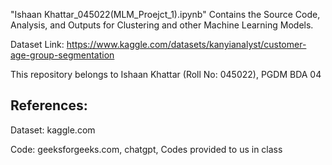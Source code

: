 "Ishaan Khattar_045022(MLM_Proejct_1).ipynb" Contains the Source Code, Analysis, and Outputs for Clustering and other Machine Learning Models.

Dataset Link: https://www.kaggle.com/datasets/kanyianalyst/customer-age-group-segmentation

This repository belongs to Ishaan Khattar (Roll No: 045022), PGDM BDA 04 

## References: 
Dataset: kaggle.com

Code: geeksforgeeks.com, chatgpt, Codes provided to us in class 

